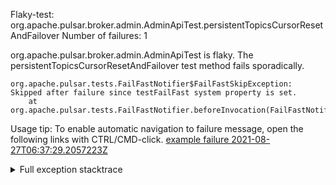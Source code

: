         
Flaky-test: org.apache.pulsar.broker.admin.AdminApiTest.persistentTopicsCursorResetAndFailover
Number of failures: 1

org.apache.pulsar.broker.admin.AdminApiTest is flaky. The persistentTopicsCursorResetAndFailover test method fails sporadically.

```
org.apache.pulsar.tests.FailFastNotifier$FailFastSkipException: Skipped after failure since testFailFast system property is set.
	at org.apache.pulsar.tests.FailFastNotifier.beforeInvocation(FailFastNotifier.java:88)

```

Usage tip: To enable automatic navigation to failure message, open the following links with CTRL/CMD-click.
[example failure 2021-08-27T06:37:29.2057223Z](https://github.com/apache/pulsar/runs/3440411059?check_suite_focus=true#step:9:1521)


<details>
<summary>Full exception stacktrace</summary>
<code><pre>
org.apache.pulsar.tests.FailFastNotifier$FailFastSkipException: Skipped after failure since testFailFast system property is set.
	at org.apache.pulsar.tests.FailFastNotifier.beforeInvocation(FailFastNotifier.java:88)

</pre></code>
</details>

